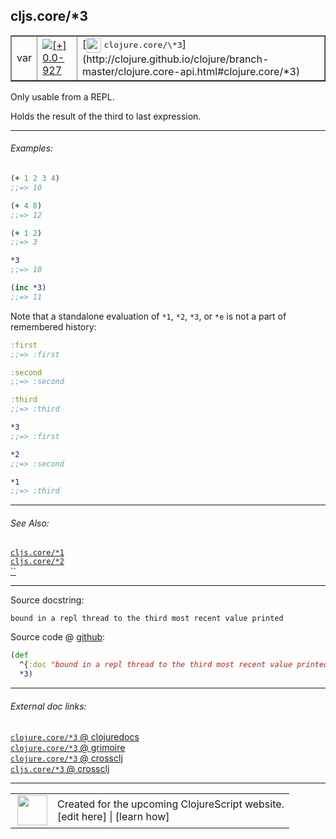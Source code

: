 ## cljs.core/\*3



 <table border="1">
<tr>
<td>var</td>
<td><a href="https://github.com/cljsinfo/cljs-api-docs/tree/0.0-927"><img valign="middle" alt="[+] 0.0-927" title="Added in 0.0-927" src="https://img.shields.io/badge/+-0.0--927-lightgrey.svg"></a> </td>
<td>
[<img height="24px" valign="middle" src="http://i.imgur.com/1GjPKvB.png"> <samp>clojure.core/\*3</samp>](http://clojure.github.io/clojure/branch-master/clojure.core-api.html#clojure.core/*3)
</td>
</tr>
</table>



Only usable from a REPL.

Holds the result of the third to last expression.

---

###### Examples:

```clj
(+ 1 2 3 4)
;;=> 10

(+ 4 8)
;;=> 12

(+ 1 2)
;;=> 3

*3
;;=> 10

(inc *3)
;;=> 11
```

Note that a standalone evaluation of `*1`, `*2`, `*3`, or `*e` is not a part of
remembered history:

```clj
:first
;;=> :first

:second
;;=> :second

:third
;;=> :third

*3
;;=> :first

*2
;;=> :second

*1
;;=> :third
```

---

###### See Also:

[`cljs.core/*1`](cljs.core_STAR1.md)<br>
[`cljs.core/*2`](cljs.core_STAR2.md)<br>
[``](cljs.core_STARe.md)<br>

---


Source docstring:

```
bound in a repl thread to the third most recent value printed
```


Source code @ [github](https://github.com/clojure/clojurescript/blob/r2371/src/cljs/cljs/core.cljs#L65-L67):

```clj
(def
  ^{:doc "bound in a repl thread to the third most recent value printed"}
  *3)
```

<!--
Repo - tag - source tree - lines:

 <pre>
clojurescript @ r2371
└── src
    └── cljs
        └── cljs
            └── <ins>[core.cljs:65-67](https://github.com/clojure/clojurescript/blob/r2371/src/cljs/cljs/core.cljs#L65-L67)</ins>
</pre>

-->

---



###### External doc links:

[`clojure.core/*3` @ clojuredocs](http://clojuredocs.org/clojure.core/*3)<br>
[`clojure.core/*3` @ grimoire](http://conj.io/store/v1/org.clojure/clojure/1.7.0-beta3/clj/clojure.core/*3/)<br>
[`clojure.core/*3` @ crossclj](http://crossclj.info/fun/clojure.core/*3.html)<br>
[`cljs.core/*3` @ crossclj](http://crossclj.info/fun/cljs.core.cljs/*3.html)<br>

---

 <table>
<tr><td>
<img valign="middle" align="right" width="48px" src="http://i.imgur.com/Hi20huC.png">
</td><td>
Created for the upcoming ClojureScript website.<br>
[edit here] | [learn how]
</td></tr></table>

[edit here]:https://github.com/cljsinfo/cljs-api-docs/blob/master/cljsdoc/cljs.core_STAR3.cljsdoc
[learn how]:https://github.com/cljsinfo/cljs-api-docs/wiki/cljsdoc-files

<!--

This information was too distracting to show to readers, but I'll leave it
commented here since it is helpful to:

- pretty-print the data used to generate this document
- and show how to retrieve that data



The API data for this symbol:

```clj
{:description "Only usable from a REPL.\n\nHolds the result of the third to last expression.",
 :ns "cljs.core",
 :name "*3",
 :history [["+" "0.0-927"]],
 :type "var",
 :related ["cljs.core/*1" "cljs.core/*2" "cljs.core/*e"],
 :full-name-encode "cljs.core_STAR3",
 :source {:code "(def\n  ^{:doc \"bound in a repl thread to the third most recent value printed\"}\n  *3)",
          :title "Source code",
          :repo "clojurescript",
          :tag "r2371",
          :filename "src/cljs/cljs/core.cljs",
          :lines [65 67]},
 :examples [{:id "d7a6e9",
             :content "```clj\n(+ 1 2 3 4)\n;;=> 10\n\n(+ 4 8)\n;;=> 12\n\n(+ 1 2)\n;;=> 3\n\n*3\n;;=> 10\n\n(inc *3)\n;;=> 11\n```\n\nNote that a standalone evaluation of `*1`, `*2`, `*3`, or `*e` is not a part of\nremembered history:\n\n```clj\n:first\n;;=> :first\n\n:second\n;;=> :second\n\n:third\n;;=> :third\n\n*3\n;;=> :first\n\n*2\n;;=> :second\n\n*1\n;;=> :third\n```"}],
 :full-name "cljs.core/*3",
 :clj-symbol "clojure.core/*3",
 :docstring "bound in a repl thread to the third most recent value printed"}

```

Retrieve the API data for this symbol:

```clj
;; from Clojure REPL
(require '[clojure.edn :as edn])
(-> (slurp "https://raw.githubusercontent.com/cljsinfo/cljs-api-docs/catalog/cljs-api.edn")
    (edn/read-string)
    (get-in [:symbols "cljs.core/*3"]))
```

-->
